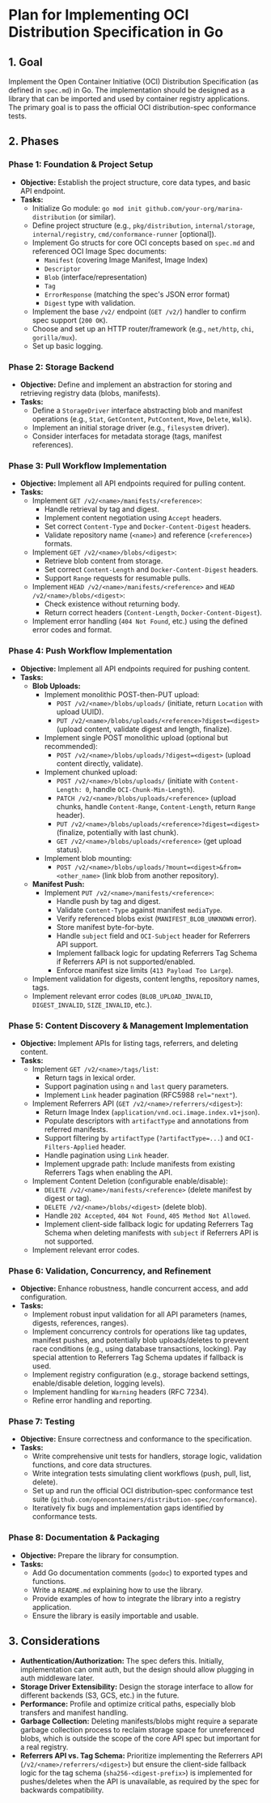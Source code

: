 # Plan for Implementing OCI Distribution Specification in Go

## 1. Goal

Implement the Open Container Initiative (OCI) Distribution Specification (as defined in `spec.md`) in Go. The implementation should be designed as a library that can be imported and used by container registry applications. The primary goal is to pass the official OCI distribution-spec conformance tests.

## 2. Phases

### Phase 1: Foundation & Project Setup

*   **Objective:** Establish the project structure, core data types, and basic API endpoint.
*   **Tasks:**
    *   Initialize Go module: `go mod init github.com/your-org/marina-distribution` (or similar).
    *   Define project structure (e.g., `pkg/distribution`, `internal/storage`, `internal/registry`, `cmd/conformance-runner` [optional]).
    *   Implement Go structs for core OCI concepts based on `spec.md` and referenced OCI Image Spec documents:
        *   `Manifest` (covering Image Manifest, Image Index)
        *   `Descriptor`
        *   `Blob` (interface/representation)
        *   `Tag`
        *   `ErrorResponse` (matching the spec's JSON error format)
        *   `Digest` type with validation.
    *   Implement the base `/v2/` endpoint (`GET /v2/`) handler to confirm spec support (`200 OK`).
    *   Choose and set up an HTTP router/framework (e.g., `net/http`, `chi`, `gorilla/mux`).
    *   Set up basic logging.

### Phase 2: Storage Backend

*   **Objective:** Define and implement an abstraction for storing and retrieving registry data (blobs, manifests).
*   **Tasks:**
    *   Define a `StorageDriver` interface abstracting blob and manifest operations (e.g., `Stat`, `GetContent`, `PutContent`, `Move`, `Delete`, `Walk`).
    *   Implement an initial storage driver (e.g., `filesystem` driver).
    *   Consider interfaces for metadata storage (tags, manifest references).

### Phase 3: Pull Workflow Implementation

*   **Objective:** Implement all API endpoints required for pulling content.
*   **Tasks:**
    *   Implement `GET /v2/<name>/manifests/<reference>`:
        *   Handle retrieval by tag and digest.
        *   Implement content negotiation using `Accept` headers.
        *   Set correct `Content-Type` and `Docker-Content-Digest` headers.
        *   Validate repository name (`<name>`) and reference (`<reference>`) formats.
    *   Implement `GET /v2/<name>/blobs/<digest>`:
        *   Retrieve blob content from storage.
        *   Set correct `Content-Length` and `Docker-Content-Digest` headers.
        *   Support `Range` requests for resumable pulls.
    *   Implement `HEAD /v2/<name>/manifests/<reference>` and `HEAD /v2/<name>/blobs/<digest>`:
        *   Check existence without returning body.
        *   Return correct headers (`Content-Length`, `Docker-Content-Digest`).
    *   Implement error handling (`404 Not Found`, etc.) using the defined error codes and format.

### Phase 4: Push Workflow Implementation

*   **Objective:** Implement all API endpoints required for pushing content.
*   **Tasks:**
    *   **Blob Uploads:**
        *   Implement monolithic POST-then-PUT upload:
            *   `POST /v2/<name>/blobs/uploads/` (initiate, return `Location` with upload UUID).
            *   `PUT /v2/<name>/blobs/uploads/<reference>?digest=<digest>` (upload content, validate digest and length, finalize).
        *   Implement single POST monolithic upload (optional but recommended):
            *   `POST /v2/<name>/blobs/uploads/?digest=<digest>` (upload content directly, validate).
        *   Implement chunked upload:
            *   `POST /v2/<name>/blobs/uploads/` (initiate with `Content-Length: 0`, handle `OCI-Chunk-Min-Length`).
            *   `PATCH /v2/<name>/blobs/uploads/<reference>` (upload chunks, handle `Content-Range`, `Content-Length`, return `Range` header).
            *   `PUT /v2/<name>/blobs/uploads/<reference>?digest=<digest>` (finalize, potentially with last chunk).
            *   `GET /v2/<name>/blobs/uploads/<reference>` (get upload status).
        *   Implement blob mounting:
            *   `POST /v2/<name>/blobs/uploads/?mount=<digest>&from=<other_name>` (link blob from another repository).
    *   **Manifest Push:**
        *   Implement `PUT /v2/<name>/manifests/<reference>`:
            *   Handle push by tag and digest.
            *   Validate `Content-Type` against manifest `mediaType`.
            *   Verify referenced blobs exist (`MANIFEST_BLOB_UNKNOWN` error).
            *   Store manifest byte-for-byte.
            *   Handle `subject` field and `OCI-Subject` header for Referrers API support.
            *   Implement fallback logic for updating Referrers Tag Schema if Referrers API is not supported/enabled.
            *   Enforce manifest size limits (`413 Payload Too Large`).
    *   Implement validation for digests, content lengths, repository names, tags.
    *   Implement relevant error codes (`BLOB_UPLOAD_INVALID`, `DIGEST_INVALID`, `SIZE_INVALID`, etc.).

### Phase 5: Content Discovery & Management Implementation

*   **Objective:** Implement APIs for listing tags, referrers, and deleting content.
*   **Tasks:**
    *   Implement `GET /v2/<name>/tags/list`:
        *   Return tags in lexical order.
        *   Support pagination using `n` and `last` query parameters.
        *   Implement `Link` header pagination (RFC5988 `rel="next"`).
    *   Implement Referrers API (`GET /v2/<name>/referrers/<digest>`):
        *   Return Image Index (`application/vnd.oci.image.index.v1+json`).
        *   Populate descriptors with `artifactType` and annotations from referred manifests.
        *   Support filtering by `artifactType` (`?artifactType=...`) and `OCI-Filters-Applied` header.
        *   Handle pagination using `Link` header.
        *   Implement upgrade path: Include manifests from existing Referrers Tags when enabling the API.
    *   Implement Content Deletion (configurable enable/disable):
        *   `DELETE /v2/<name>/manifests/<reference>` (delete manifest by digest or tag).
        *   `DELETE /v2/<name>/blobs/<digest>` (delete blob).
        *   Handle `202 Accepted`, `404 Not Found`, `405 Method Not Allowed`.
        *   Implement client-side fallback logic for updating Referrers Tag Schema when deleting manifests with `subject` if Referrers API is not supported.
    *   Implement relevant error codes.

### Phase 6: Validation, Concurrency, and Refinement

*   **Objective:** Enhance robustness, handle concurrent access, and add configuration.
*   **Tasks:**
    *   Implement robust input validation for all API parameters (names, digests, references, ranges).
    *   Implement concurrency controls for operations like tag updates, manifest pushes, and potentially blob uploads/deletes to prevent race conditions (e.g., using database transactions, locking). Pay special attention to Referrers Tag Schema updates if fallback is used.
    *   Implement registry configuration (e.g., storage backend settings, enable/disable deletion, logging levels).
    *   Implement handling for `Warning` headers (RFC 7234).
    *   Refine error handling and reporting.

### Phase 7: Testing

*   **Objective:** Ensure correctness and conformance to the specification.
*   **Tasks:**
    *   Write comprehensive unit tests for handlers, storage logic, validation functions, and core data structures.
    *   Write integration tests simulating client workflows (push, pull, list, delete).
    *   Set up and run the official OCI distribution-spec conformance test suite (`github.com/opencontainers/distribution-spec/conformance`).
    *   Iteratively fix bugs and implementation gaps identified by conformance tests.

### Phase 8: Documentation & Packaging

*   **Objective:** Prepare the library for consumption.
*   **Tasks:**
    *   Add Go documentation comments (`godoc`) to exported types and functions.
    *   Write a `README.md` explaining how to use the library.
    *   Provide examples of how to integrate the library into a registry application.
    *   Ensure the library is easily importable and usable.

## 3. Considerations

*   **Authentication/Authorization:** The spec defers this. Initially, implementation can omit auth, but the design should allow plugging in auth middleware later.
*   **Storage Driver Extensibility:** Design the storage interface to allow for different backends (S3, GCS, etc.) in the future.
*   **Performance:** Profile and optimize critical paths, especially blob transfers and manifest handling.
*   **Garbage Collection:** Deleting manifests/blobs might require a separate garbage collection process to reclaim storage space for unreferenced blobs, which is outside the scope of the core API spec but important for a real registry.
*   **Referrers API vs. Tag Schema:** Prioritize implementing the Referrers API (`/v2/<name>/referrers/<digest>`) but ensure the client-side fallback logic for the tag schema (`sha256-<digest-prefix>`) is implemented for pushes/deletes when the API is unavailable, as required by the spec for backwards compatibility.
